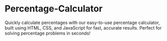 # Percentage-Calculator
Quickly calculate percentages with our easy-to-use percentage calculator, built using HTML, CSS, and JavaScript for fast, accurate results. Perfect for solving percentage problems in seconds!
